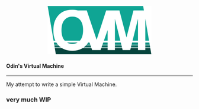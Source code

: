 <div style="text-align:center"><img src ="logo.png" /></div>

#### Odin's Virtual Machine
----
My attempt to write a simple Virtual Machine.

### very much **WIP**